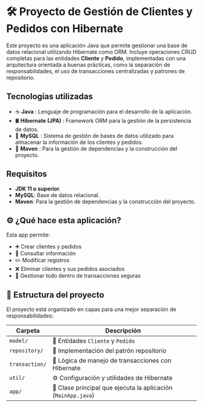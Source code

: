 # 🛠️ Proyecto de Gestión de Clientes y Pedidos con Hibernate

Este proyecto es una aplicación Java que permite gestionar una base de datos relacional utilizando Hibernate como ORM. Incluye operaciones CRUD completas para las entidades **Cliente** y **Pedido**,
implementadas con una arquitectura orientada a buenas prácticas, como la separación de responsabilidades, el uso de transacciones centralizadas y patrones de repositorio.

## Tecnologías utilizadas

- ☕ **Java** : Lenguaje de programación para el desarrollo de la aplicación.
- 🛢️ **Hibernate (JPA)** : Framework ORM para la gestión de la persistencia de datos.
- 🐬 **MySQL** : Sistema de gestión de bases de datos utilizado para almacenar la información de los clientes y pedidos.
- 🧰 **Maven** : Para la gestión de dependencias y la construcción del proyecto.

## Requisitos

- **JDK 11 o superior**.
- **MySQL**: Base de datos relacional.
- **Maven**: Para la gestión de dependencias y la construcción del proyecto.

## ⚙️ ¿Qué hace esta aplicación?

Esta app permite:

- ➕ Crear clientes y pedidos
- 🧾 Consultar información
- ✏️ Modificar registros
- ❌ Eliminar clientes y sus pedidos asociados
- 🔄 Gestionar todo dentro de transacciones seguras

## 🧱 Estructura del proyecto

El proyecto está organizado en capas para una mejor separación de responsabilidades:


| Carpeta         | Descripción                                                  |
|-----------------|--------------------------------------------------------------|
| `model/`        | 🧾 Entidades `Cliente` y `Pedido`                             |
| `repository/`   | 📁 Implementación del patrón repositorio                      |
| `transaction/`  | 🔄 Lógica de manejo de transacciones con Hibernate            |
| `util/`         | ⚙️ Configuración y utilidades de Hibernate                    |
| `app/`          | 🚀 Clase principal que ejecuta la aplicación (`MainApp.java`) |
